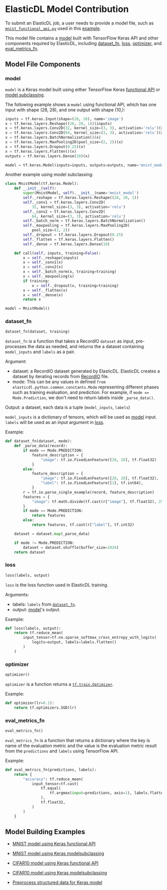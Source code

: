 # ElasticDL Model Contribution

To submit an ElasticDL job, a user needs to provide a model file, such as
[`mnist_functional_api.py`](https://github.com/sql-machine-learning/elasticdl/blob/develop/model_zoo/mnist_functional_api/mnist_functional_api.py)
used in this
[example](https://github.com/sql-machine-learning/elasticdl/blob/develop/doc/tutorials/elasticdl_cloud.md#submit-the-first-job-with-low-priority).

This model file contains a [model](#model) built with TensorFlow Keras API and
other components required by ElasticDL, including [dataset\_fn](#dataset_fn),
[loss](#loss), [optimizer](#optimizer), and
[eval_metrics_fn](#eval\_metrics\_fn).

## Model File Components

### model

`model` is a Keras model built using either TensorFlow Keras [functional
API](https://www.tensorflow.org/guide/keras#functional_api) or [model
subclassing](https://www.tensorflow.org/guide/keras#model_subclassing).

The following example shows a `model` using functional API, which has one input
with shape (28, 28), and one output with shape (10,):

```python
inputs = tf.keras.Input(shape=(28, 28), name='image')
x = tf.keras.layers.Reshape((28, 28, 1))(inputs)
x = tf.keras.layers.Conv2D(32, kernel_size=(3, 3), activation='relu')(x)
x = tf.keras.layers.Conv2D(64, kernel_size=(3, 3), activation='relu')(x)
x = tf.keras.layers.BatchNormalization()(x)
x = tf.keras.layers.MaxPooling2D(pool_size=(2, 2))(x)
x = tf.keras.layers.Dropout(0.25)(x)
x = tf.keras.layers.Flatten()(x)
outputs = tf.keras.layers.Dense(10)(x)

model = tf.keras.Model(inputs=inputs, outputs=outputs, name='mnist_model')
```

Another example using model subclassing:

```python
class MnistModel(tf.keras.Model):
    def __init__(self):
        super(MnistModel, self).__init__(name='mnist_model')
        self._reshape = tf.keras.layers.Reshape((28, 28, 1))
        self._conv1 = tf.keras.layers.Conv2D(
            32, kernel_size=(3, 3), activation='relu')
        self._conv2 = tf.keras.layers.Conv2D(
            64, kernel_size=(3, 3), activation='relu')
        self._batch_norm = tf.keras.layers.BatchNormalization()
        self._maxpooling = tf.keras.layers.MaxPooling2D(
            pool_size=(2, 2))
        self._dropout = tf.keras.layers.Dropout(0.25)
        self._flatten = tf.keras.layers.Flatten()
        self._dense = tf.keras.layers.Dense(10)

    def call(self, inputs, training=False):
        x = self._reshape(inputs)
        x = self._conv1(x)
        x = self._conv2(x)
        x = self._batch_norm(x, training=training)
        x = self._maxpooling(x)
        if training:
            x = self._dropout(x, training=training)
        x = self._flatten(x)
        x = self._dense(x)
        return x

model = MnistModel()
```

### dataset_fn

```python
dataset_fn(dataset, training)
```

`dataset_fn` is a function that takes a RecordIO `dataset` as input,
pre-processes the data as needed, and returns the a dataset containing
`model_inputs` and `labels` as a pair.

Argument:

- dataset: a RecordIO dataset generated by ElasticDL. ElasticDL creates a
dataset by iterating records from
[RecordIO](https://github.com/elasticdl/recordio) file.
- mode: This can be any values in defined `from
elasticdl.python.common.constants.Mode` representing different phases such as
training
evaluation, and prediction. For example, if `mode == Mode.Prediction`, we don't
need to return labels inside `_parse_data()`.

Output: a dataset, each data is a tuple (`model_inputs`, `labels`)

`model_inputs` is a dictionary of tensors, which will be used as
[model](#model) input. `labels` will be used as an input argument in
[loss](#loss).

Example:

```python
def dataset_fn(dataset, mode):
    def _parse_data(record):
        if mode == Mode.PREDICTION:
            feature_description = {
                "image": tf.io.FixedLenFeature([28, 28], tf.float32)
            }
        else:
            feature_description = {
                "image": tf.io.FixedLenFeature([28, 28], tf.float32),
                "label": tf.io.FixedLenFeature([1], tf.int64),
            }
        r = tf.io.parse_single_example(record, feature_description)
        features = {
            "image": tf.math.divide(tf.cast(r["image"], tf.float32), 255.0)
        }
        if mode == Mode.PREDICTION:
            return features
        else:
            return features, tf.cast(r["label"], tf.int32)

    dataset = dataset.map(_parse_data)

    if mode != Mode.PREDICTION:
        dataset = dataset.shuffle(buffer_size=1024)
    return dataset
```

### loss

```python
loss(labels, output)
```

`loss` is the loss function used in ElasticDL training.

Arguments:

- labels: `labels` from [`dataset_fn`](#dataset_fn).
- output:  [model](#model)'s output.

Example:

```python
def loss(labels, output):
    return tf.reduce_mean(
        input_tensor=tf.nn.sparse_softmax_cross_entropy_with_logits(
            logits=output, labels=labels.flatten()
        )
    )
```

### optimizer

```python
optimizer()
```

`optimizer` is a function returns a
[`tf.train.Optimizer`](https://www.tensorflow.org/api_docs/python/tf/train/Optimizer).

Example:

```python
def optimizer(lr=0.1):
    return tf.optimizers.SGD(lr)
```

### eval_metrics_fn

```python
eval_metrics_fn()
```

`eval_metrics_fn` is a function that returns a dictionary where the key is name
of the evaluation metric and the value
is the evaluation metric result from the `predictions` and `labels` using
TensorFlow API.

Example:

```python
def eval_metrics_fn(predictions, labels):
    return {
        "accuracy": tf.reduce_mean(
            input_tensor=tf.cast(
                tf.equal(
                    tf.argmax(input=predictions, axis=1), labels.flatten()
                ),
                tf.float32,
            )
        )
    }
```

## Model Building Examples

- [MNIST model using Keras functional API](https://github.com/sql-machine-learning/elasticdl/blob/develop/model_zoo/mnist_functional_api/mnist_functional_api.py)

- [MNIST model using Keras modelsubclassing](https://github.com/sql-machine-learning/elasticdl/blob/develop/model_zoo/mnist_subclass/mnist_subclass.py)

- [CIFAR10 model using Keras functional API](https://github.com/sql-machine-learning/elasticdl/blob/develop/model_zoo/cifar10_functional_api/cifar10_functional_api.py)

- [CIFAR10 model using Keras modelsubclassing](https://github.com/sql-machine-learning/elasticdl/blob/develop/model_zoo/cifar10_subclass/cifar10_subclass.py)

- [Preprocess structured data for Keras model](https://github.com/sql-machine-learning/elasticdl/blob/develop/docs/tutorials/preprocessing_tutorial.md)
